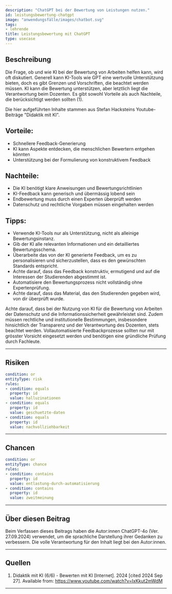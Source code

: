 ```yaml
---
description: "ChatGPT bei der Bewertung von Leistungen nutzen."
id: leistungsbewertung-chatgpt
image: "anwendungsfälle/images/chatbot.svg"
tags:
- lehrende
title: Leistungsbewertung mit ChatGPT
type: usecase
---
```





## Beschreibung



Die Frage, ob und wie KI bei der Bewertung von Arbeiten helfen kann, wird oft diskutiert. Generell kann KI-Tools wie GPT eine wertvolle Unterstützung bieten, doch es gibt Grenzen und Vorschriften, die beachtet werden müssen. KI kann die Bewertung unterstützen, aber letztlich liegt die Verantwortung beim Dozenten. Es gibt sowohl Vorteile als auch Nachteile, die berücksichtigt werden sollten (1).

Die hier aufgeführten Inhalte stammen aus Stefan Hacksteins Youtube-Beiträge "Didaktik mit KI".

## Vorteile:

- Schnellere Feedback-Generierung
- KI kann Aspekte entdecken, die menschlichen Bewertern entgehen könnten
- Unterstützung bei der Formulierung von konstruktivem Feedback


## Nachteile:

- Die KI benötigt klare Anweisungen und Bewertungsrichtlinien
- KI-Feedback kann generisch und übermässig lobend sein
- Endbewertung muss durch einen Experten überprüft werden
- Datenschutz und rechtliche Vorgaben müssen eingehalten werden


## Tipps:

- Verwende KI-Tools nur als Unterstützung, nicht als alleinige Bewertungsinstanz.
- Gib der KI alle relevanten Informationen und ein detailliertes Bewertungsschema.
- Überarbeite das von der KI generierte Feedback, um es zu personalisieren und sicherzustellen, dass es den gewünschten Standards entspricht.
- Achte darauf, dass das Feedback konstruktiv, ermutigend und auf die Interessen der Studierenden abgestimmt ist.
- Automatisiere den Bewertungsprozess nicht vollständig ohne Expertenprüfung.
- Achte darauf, dass das Material, das den Studierenden gegeben wird, von dir überprüft wurde.

Achte darauf, dass bei der Nutzung von KI für die Bewertung von Arbeiten der Datenschutz und die Informationssicherheit gewährleistet sind. Zudem müssen rechtliche und institutionelle Bestimmungen, insbesondere hinsichtlich der Transparenz und der Verantwortung des Dozenten, stets beachtet werden. Vollautomatisierte Feedbackprozesse sollten nur mit grösster Vorsicht eingesetzt werden und benötigen eine gründliche Prüfung durch Fachleute.

---


## Risiken

```yaml
condition: or
entityType: risk
rules:
- condition: equals
  property: id
  value: halluzinationen
- condition: equals
  property: id
  value: geschuetzte-daten
- condition: equals
  property: id
  value: nachvollziehbarkeit
```


---


## Chancen

```yaml
condition: or
entityType: chance
rules:
- condition: contains
  property: id
  value: entlastung-durch-automatisierung
- condition: contains
  property: id
  value: zweitmeinung
```


---

## Über diesen Beitrag

Beim Verfassen dieses Beitrags haben die Autor:innen ChatGPT-4o (Ver. 27.09.2024) verwendet, um die sprachliche Darstellung ihrer Gedanken zu verbessern. Die volle Verantwortung für den Inhalt liegt bei den Autor:innen. 


---


## Quellen

1.	Didaktik mit KI (6/6) - Bewerten mit KI [Internet]. 2024 [cited 2024 Sep 27]. Available from: https://www.youtube.com/watch?v=IxKkut2mWdM


---


